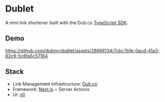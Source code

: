 # Dublet

A mini link shortener built with the Dub.co [TypeScript SDK](https://www.npmjs.com/package/dub).

## Demo

https://github.com/dubinc/dublet/assets/28986134/7cbc7b1e-0acd-41a3-82c9-5c8fa5c57164

## Stack

- Link Management Infrastructure: [Dub.co](https://dub.co/api)
- Framework: [Next.js](https://nextjs.org/) + Server Actions
- UI: [v0](https://v0.dev/)
